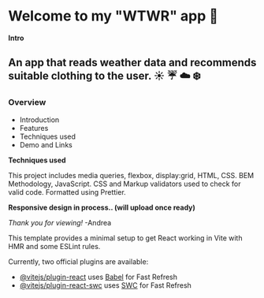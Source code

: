 # Welcome to my "WTWR" app 📱


**Intro**
## An app that reads weather data and recommends suitable clothing to the user. ☀️ ☔ ☁️ ❄️


### Overview

- Introduction
- Features
- Techniques used
- Demo and Links


**Techniques used**

This project includes media queries, flexbox, display:grid, HTML, CSS.
BEM Methodology, JavaScript. CSS and Markup validators used to check for valid code.
Formatted using Prettier.

**Responsive design in process.. (will upload once ready)** 

<!-- -Link to deployed project on Github Pages: https://drevega.github.io/se_project_spots/

-Link to video description of this project:
https://drive.google.com/file/d/1zFe-gki1S4N1cdJoSvI9J3fdBJOi0vmn/view?usp=sharing

-Link to modal opening/closing video using JavaScript:
https://drive.google.com/file/d/17_ePeWZ78OSR2bMZ-71aOZo2wxhMH46B/view?usp=sharing -->

_Thank you for viewing!_ -Andrea

This template provides a minimal setup to get React working in Vite with HMR and some ESLint rules.

Currently, two official plugins are available:

- [@vitejs/plugin-react](https://github.com/vitejs/vite-plugin-react/blob/main/packages/plugin-react/README.md) uses [Babel](https://babeljs.io/) for Fast Refresh
- [@vitejs/plugin-react-swc](https://github.com/vitejs/vite-plugin-react-swc) uses [SWC](https://swc.rs/) for Fast Refresh
